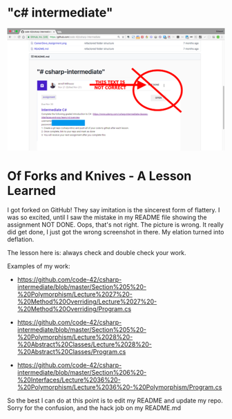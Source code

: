 # "c# intermediate" 

![Intermediate C# Assignment](CareerDevs_Assignment_corrected.png)

# Of Forks and Knives - A Lesson Learned

I got forked on GitHub!  They say imitation is the sincerest form of flattery.    I was so excited, until I saw the mistake in my README file showing the assignment NOT DONE.  Oops, that's not right.  The picture is wrong.  It really did get done, I just got the wrong screenshot in there.  My elation turned into deflation.

The lesson here is: always check and double check your work.

Examples of my work:

- https://github.com/code-42/csharp-intermediate/blob/master/Section%205%20-%20Polymorphism/Lecture%2027%20-%20Method%20Overriding/Lecture%2027%20-%20Method%20Overriding/Program.cs

- https://github.com/code-42/csharp-intermediate/blob/master/Section%205%20-%20Polymorphism/Lecture%2028%20-%20Abstract%20Classes/Lecture%2028%20-%20Abstract%20Classes/Program.cs

- https://github.com/code-42/csharp-intermediate/blob/master/Section%206%20-%20Interfaces/Lecture%2036%20-%20Polymorphism/Lecture%2036%20-%20Polymorphism/Program.cs

So the best I can do at this point is to edit my README and update my repo.  Sorry for the confusion, and the hack job on my README.md


